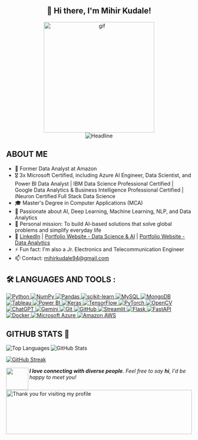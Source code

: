 <div align="center">
  <h2>👋 Hi there, I'm Mihir Kudale!</h2>
  <div align="center">
    <img alt="gif" src="https://github.com/Wandrys-dev/Wandrys-dev/blob/main/git.gif" width="300" height="300">
  </div>
  <img src="https://readme-typing-svg.herokuapp.com?color=%236FDA44&size=32&center=true&vCenter=true&width=600&height=50&lines=Data+Analyst+and+Data+Scientist;Passionate+AI+Engineer" alt="Headline">
</div>

## ABOUT ME

- 💼 Former Data Analyst at Amazon
- 🎖️ 3x Microsoft Certified, including Azure AI Engineer, Data Scientist, and Power BI Data Analyst | IBM Data Science Professional Certified | Google Data Analytics & Business Intelligence Professional Certified | iNeuron Certified Full Stack Data Science
- 🎓 Master's Degree in Computer Applications (MCA)
- 🚀 Passionate about AI, Deep Learning, Machine Learning, NLP, and Data Analytics
- 💬 Personal mission: To build AI-based solutions that solve global problems and simplify everyday life
- 📝 [LinkedIn](https://www.linkedin.com/in/mihirkudale/) | [Portfolio Website - Data Science & AI](https://www.datascienceportfol.io/mihirkudale) | [Portfolio Website - Data Analytics](https://mavenanalytics.io/profile/Mihir-Kudale/192669955)
- ⚡ Fun fact: I'm also a Jr. Electronics and Telecommunication Engineer
- 📫 Contact: mihirkudale94@gmail.com

## :hammer_and_wrench: LANGUAGES AND TOOLS :

<div>
  <a href="https://www.python.org/">
    <img src="https://img.shields.io/badge/Python-FFD43B?style=for-the-badge&logo=python&logoColor=blue" alt="Python" title="Python"/>
  </a>
  <a href="https://numpy.org/">
    <img src="https://img.shields.io/badge/Numpy-777BB4?style=for-the-badge&logo=numpy&logoColor=white" alt="NumPy" title="NumPy"/>
  </a>
  <a href="https://pandas.pydata.org/">
    <img src="https://img.shields.io/badge/Pandas-2C2D72?style=for-the-badge&logo=pandas&logoColor=white" alt="Pandas" title="Pandas"/>
  </a>
  <a href="https://scikit-learn.org/stable/">
    <img src="https://img.shields.io/badge/scikit_learn-F7931E?style=for-the-badge&logo=scikit-learn&logoColor=white" alt="scikit-learn" title="scikit-learn"/>
  </a>
  <a href="https://www.mysql.com/">
    <img src="https://img.shields.io/badge/MySQL-005C84?style=for-the-badge&logo=mysql&logoColor=white" alt="MySQL" title="MySQL"/>
  </a>
  <a href="https://www.mongodb.com/">
    <img src="https://img.shields.io/badge/MongoDB-4EA94B?style=for-the-badge&logo=mongodb&logoColor=white" alt="MongoDB" title="MongoDB"/>
  </a>
  <a href="https://www.tableau.com/">
    <img src="https://img.shields.io/badge/Tableau-E97627?style=for-the-badge&logo=Tableau&logoColor=white" alt="Tableau" title="Tableau"/>
  </a>
  <a href="https://powerbi.microsoft.com/">
    <img src="https://img.shields.io/badge/PowerBI-F2C811?style=for-the-badge&logo=Power%20BI&logoColor=white" alt="Power BI" title="Power BI"/>
  </a>
  <a href="https://keras.io/">
    <img src="https://img.shields.io/badge/Keras-FF0000?style=for-the-badge&logo=keras&logoColor=white" alt="Keras" title="Keras"/>
  </a>
  <a href="https://www.tensorflow.org/">
    <img src="https://img.shields.io/badge/TensorFlow-FF6F00?style=for-the-badge&logo=tensorflow&logoColor=white" alt="TensorFlow" title="TensorFlow"/>
  </a>
  <a href="https://pytorch.org/">
    <img src="https://img.shields.io/badge/PyTorch-EE4C2C?style=for-the-badge&logo=pytorch&logoColor=white" alt="PyTorch" title="PyTorch"/>
  </a>
  <a href="https://opencv.org/">
    <img src="https://img.shields.io/badge/OpenCV-27338e?style=for-the-badge&logo=OpenCV&logoColor=white" alt="OpenCV" title="OpenCV"/>
  </a>
  <a href="https://chat.openai.com/">
    <img src="https://img.shields.io/badge/ChatGPT-74aa9c?style=for-the-badge&logo=openai&logoColor=white" alt="ChatGPT" title="ChatGPT"/>
  </a>
  <a href="https://www.gemini.com/">
    <img src="https://img.shields.io/badge/Gemini-8E75B2?style=for-the-badge&logo=google&logoColor=fff" alt="Gemini" title="Gemini"/>
  </a>
  <a href="https://git-scm.com/">
    <img src="https://img.shields.io/badge/GIT-E44C30?style=for-the-badge&logo=git&logoColor=white" alt="Git" title="Git"/>
  </a>
  <a href="https://github.com/">
    <img src="https://img.shields.io/badge/GitHub-100000?style=for-the-badge&logo=github&logoColor=white" alt="GitHub" title="GitHub"/>
  </a>
  <a href="https://streamlit.io/">
    <img src="https://img.shields.io/badge/Streamlit-FF4B4B?style=for-the-badge&logo=Streamlit&logoColor=white" alt="Streamlit" title="Streamlit"/>
  </a>
  <a href="https://flask.palletsprojects.com/">
    <img src="https://img.shields.io/badge/Flask-000000?style=for-the-badge&logo=flask&logoColor=white" alt="Flask" title="Flask"/>
  </a>
  <a href="https://fastapi.tiangolo.com/">
    <img src="https://img.shields.io/badge/fastapi-109989?style=for-the-badge&logo=FASTAPI&logoColor=white" alt="FastAPI" title="FastAPI"/>
  </a>
  <a href="https://www.docker.com/">
    <img src="https://img.shields.io/badge/Docker-2CA5E0?style=for-the-badge&logo=docker&logoColor=white" alt="Docker" title="Docker"/>
  </a>
  <a href="https://azure.microsoft.com/">
    <img src="https://img.shields.io/badge/microsoft%20azure-0089D6?style=for-the-badge&logo=microsoft-azure&logoColor=white" alt="Microsoft Azure" title="Microsoft Azure"/>
  </a>
  <a href="https://aws.amazon.com/">
    <img src="https://img.shields.io/badge/Amazon_AWS-FF9900?style=for-the-badge&logo=amazonaws&logoColor=white" alt="Amazon AWS" title="Amazon AWS"/>
  </a>
</div>


## GITHUB STATS 💯

<img align="left" src="https://github-readme-stats.vercel.app/api/top-langs?username=mihirkudale&show_icons=true&locale=en&layout=compact" alt="Top Languages">

<img align="center" src="https://github-readme-stats.vercel.app/api?username=mihirkudale&show_icons=true&locale=en" alt="GitHub Stats">

[![GitHub Streak](https://github-readme-streak-stats.herokuapp.com/?user=mihirkudale)](https://github.com/DenverCoder1/github-readme-streak-stats)
  
<p><img align="left" src="https://media.giphy.com/media/LnQjpWaON8nhr21vNW/giphy.gif" width="60"><em><b>I love connecting with diverse people</b>. Feel free to say <b>hi</b>, I'd be happy to meet you!</em></p>

<img height="120" alt="Thank you for visiting my profile" width="100%" src="https://github.com/dibyendu415/dibyendu415/blob/master/marquee.svg" />
